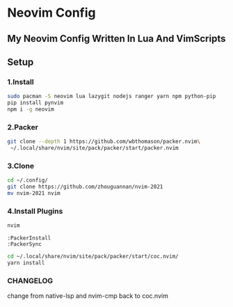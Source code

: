 # Neovim Config

## My Neovim Config Written In Lua And VimScripts

## Setup

### 1.Install

```bash
sudo pacman -S neovim lua lazygit nodejs ranger yarn npm python-pip
pip install pynvim
npm i -g neovim
```

### 2.Packer

```bash
git clone --depth 1 https://github.com/wbthomason/packer.nvim\
 ~/.local/share/nvim/site/pack/packer/start/packer.nvim
```

### 3.Clone

```bash
cd ~/.config/
git clone https://github.com/zhouguannan/nvim-2021
mv nvim-2021 nvim
```

### 4.Install Plugins

```bash
nvim
```

```vim
:PackerInstall
:PackerSync
```

```bash
cd ~/.local/share/nvim/site/pack/packer/start/coc.nvim/
yarn install
```
### CHANGELOG
change from native-lsp and nvim-cmp back to coc.nvim
